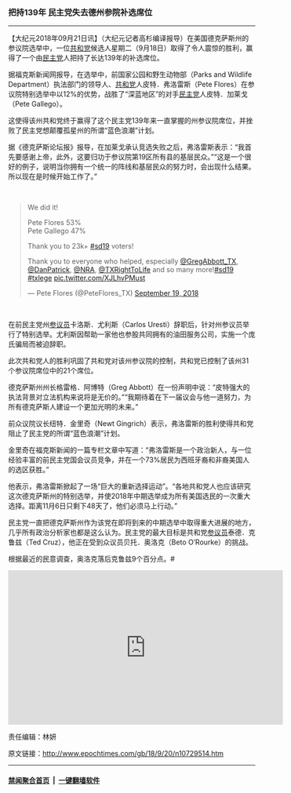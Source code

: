 ### 把持139年 民主党失去德州参院补选席位
------------------------

<p>【大纪元2018年09月21日讯】（大纪元记者高杉编译报导）在美国德克萨斯州的参议院选举中，一位<a href="http://www.epochtimes.com/gb/tag/%E5%85%B1%E5%92%8C%E5%85%9A.html">共和党</a>候选人星期二（9月18日）取得了令人震惊的胜利，赢得了一个由<a href="http://www.epochtimes.com/gb/tag/%E6%B0%91%E4%B8%BB%E5%85%9A.html">民主党</a>人把持了长达139年的补选席位。</p>
<p>据福克斯新闻网报导，在选举中，前国家公园和野生动物部（Parks and Wildlife Department）执法部门的领导人、<a href="http://www.epochtimes.com/gb/tag/%E5%85%B1%E5%92%8C%E5%85%9A.html">共和党</a>人皮特．弗洛雷斯（Pete Flores）在参议院特别选举中以12%的优势，战胜了“深蓝地区”的对手<a href="http://www.epochtimes.com/gb/tag/%E6%B0%91%E4%B8%BB%E5%85%9A.html">民主党</a>人皮特．加莱戈（Pete Gallego）。</p>
<p>这使得该州共和党终于赢得了这个民主党139年来一直掌握的州参议院席位，并挫败了民主党想颠覆孤星州的所谓“蓝色浪潮”计划。</p>
<p>据《德克萨斯论坛报》报导，在加莱戈承认竞选失败之后，弗洛雷斯表示：“我首先要感谢上帝，此外，这要归功于参议院第19区所有县的基层民众。”“这是一个很好的例子，说明当你拥有一个统一的阵线和基层民众的努力时，会出现什么结果。所以现在是时候开始工作了。”</p>
</p>
<p>&nbsp;</p>
<blockquote class="twitter-tweet" data-lang="en">
<p dir="ltr" lang="en">We did it!</p>
<p>Pete Flores 53%<br />
Pete Gallego 47%</p>
<p>Thank you to 23k+ <a href="https://twitter.com/hashtag/sd19?src=hash&amp;ref_src=twsrc%5Etfw">#sd19</a> voters!</p>
<p>Thank you to everyone who helped, especially <a href="https://twitter.com/GregAbbott_TX?ref_src=twsrc%5Etfw">@GregAbbott_TX</a>, <a href="https://twitter.com/DanPatrick?ref_src=twsrc%5Etfw">@DanPatrick</a>, <a href="https://twitter.com/NRA?ref_src=twsrc%5Etfw">@NRA</a>, <a href="https://twitter.com/TXRightToLife?ref_src=twsrc%5Etfw">@TXRightToLife</a> and so many more!<a href="https://twitter.com/hashtag/sd19?src=hash&amp;ref_src=twsrc%5Etfw">#sd19</a> <a href="https://twitter.com/hashtag/txlege?src=hash&amp;ref_src=twsrc%5Etfw">#txlege</a> <a href="https://t.co/XJLhvPMust">pic.twitter.com/XJLhvPMust</a></p>
<p>— Pete Flores (@PeteFlores_TX) <a href="https://twitter.com/PeteFlores_TX/status/1042284097488474119?ref_src=twsrc%5Etfw">September 19, 2018</a></p></blockquote>
<p><script async src="https://platform.twitter.com/widgets.js" charset="utf-8"></script>
<p>&nbsp;</p>
<p>在前民主党州<a href="http://www.epochtimes.com/gb/tag/%E5%8F%82%E8%AE%AE%E5%91%98.html">参议员</a>卡洛斯．尤利斯（Carlos Uresti）辞职后，针对州参议员举行了特别选举。尤利斯因帮助一家他也参股共同拥有的油田服务公司，实施一个庞氏骗局而被迫辞职。</p>
<p>此次共和党人的胜利巩固了共和党对该州参议院的控制，共和党已控制了该州31个参议院席位中的21个席位。</p>
<p>德克萨斯州州长格雷格．阿博特（Greg Abbott）在一份声明中说：“皮特强大的执法背景对立法机构来说将是无价的。”“我期待着在下一届议会与他一道努力，为所有德克萨斯人建设一个更加光明的未来。”</p>
<p>前众议院议长纽特．金里奇（Newt Gingrich）表示，弗洛雷斯的胜利使得共和党阻止了民主党的所谓“蓝色浪潮”计划。</p>
<p>金里奇在福克斯新闻的一篇专栏文章中写道：“弗洛雷斯是一个政治新人，与一位经验丰富的前民主党国会议员竞争，并在一个73%居民为西班牙裔和非裔美国人的选区获胜。”</p>
<p>他表示，弗洛雷斯掀起了一场“巨大的重新选择运动”。“各地共和党人也应该研究这次德克萨斯州的特别选举，并使2018年中期选举成为所有美国选民的一次重大选择。距离11月6日只剩下48天了，他们必须马上行动。”</p>
<p>民主党一直把德克萨斯州作为该党在即将到来的中期选举中取得重大进展的地方，几乎所有政治分析家也都是这么认为。民主党的最大目标是共和党<a href="http://www.epochtimes.com/gb/tag/%E5%8F%82%E8%AE%AE%E5%91%98.html">参议员</a>泰德．克鲁兹（Ted Cruz），他正在受到众议员贝托．奥洛克（Beto O&#8217;Rourke）的挑战。</p>
<p>根据最近的民意调查，奥洛克落后克鲁兹9个百分点。#</p>
<p><iframe src="https://www.youtube.com/embed/cHxgyCO-5J0?rel=0" width="560" height="315" frameborder="0" allowfullscreen="allowfullscreen"></iframe></p>
<p>责任编辑：林妍</p>

原文链接：http://www.epochtimes.com/gb/18/9/20/n10729514.htm


------------------------
#### [禁闻聚合首页](https://github.com/gfw-breaker/banned-news/blob/master/README.md) &nbsp;|&nbsp;  [一键翻墙软件](https://github.com/gfw-breaker/nogfw/blob/master/README.md)